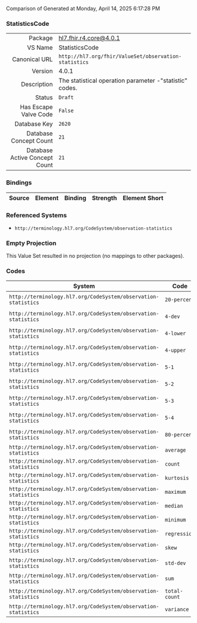 Comparison of 
Generated at Monday, April 14, 2025 6:17:28 PM

### StatisticsCode

|      |     |
| ---: | --- |
| Package | hl7.fhir.r4.core@4.0.1 |
| VS Name | StatisticsCode |
| Canonical URL | `http://hl7.org/fhir/ValueSet/observation-statistics` |
| Version | 4.0.1 |
| Description | The statistical operation parameter -"statistic" codes. |
| Status | `Draft` |
| Has Escape Valve Code | `False` |
| Database Key | `2620` |
| Database Concept Count | `21` |
| Database Active Concept Count | `21` |
### Bindings

| Source | Element | Binding | Strength | Element Short |
| ------ | ------- | ------- | -------- | ------------- |

### Referenced Systems

* `http://terminology.hl7.org/CodeSystem/observation-statistics`
### Empty Projection

This Value Set resulted in no projection (no mappings to other packages).

### Codes

| System | Code | Display |
| ------ | ---- | ------- |
| `http://terminology.hl7.org/CodeSystem/observation-statistics` | `20-percent` | 20th Percentile |
| `http://terminology.hl7.org/CodeSystem/observation-statistics` | `4-dev` | Quartile Deviation |
| `http://terminology.hl7.org/CodeSystem/observation-statistics` | `4-lower` | Lower Quartile |
| `http://terminology.hl7.org/CodeSystem/observation-statistics` | `4-upper` | Upper Quartile |
| `http://terminology.hl7.org/CodeSystem/observation-statistics` | `5-1` | 1st Quintile |
| `http://terminology.hl7.org/CodeSystem/observation-statistics` | `5-2` | 2nd Quintile |
| `http://terminology.hl7.org/CodeSystem/observation-statistics` | `5-3` | 3rd Quintile |
| `http://terminology.hl7.org/CodeSystem/observation-statistics` | `5-4` | 4th Quintile |
| `http://terminology.hl7.org/CodeSystem/observation-statistics` | `80-percent` | 80th Percentile |
| `http://terminology.hl7.org/CodeSystem/observation-statistics` | `average` | Average |
| `http://terminology.hl7.org/CodeSystem/observation-statistics` | `count` | Count |
| `http://terminology.hl7.org/CodeSystem/observation-statistics` | `kurtosis` | Kurtosis |
| `http://terminology.hl7.org/CodeSystem/observation-statistics` | `maximum` | Maximum |
| `http://terminology.hl7.org/CodeSystem/observation-statistics` | `median` | Median |
| `http://terminology.hl7.org/CodeSystem/observation-statistics` | `minimum` | Minimum |
| `http://terminology.hl7.org/CodeSystem/observation-statistics` | `regression` | Regression |
| `http://terminology.hl7.org/CodeSystem/observation-statistics` | `skew` | Skew |
| `http://terminology.hl7.org/CodeSystem/observation-statistics` | `std-dev` | Standard Deviation |
| `http://terminology.hl7.org/CodeSystem/observation-statistics` | `sum` | Sum |
| `http://terminology.hl7.org/CodeSystem/observation-statistics` | `total-count` | Total Count |
| `http://terminology.hl7.org/CodeSystem/observation-statistics` | `variance` | Variance |
